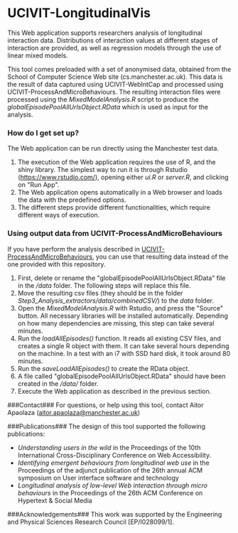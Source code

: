 # UCIVIT-LongitudinalVis #

This Web application supports researchers analysis of longitudinal interaction data. Distributions of interaction values at different stages of interaction are provided, as well as regression models through the use of linear mixed models.

This tool comes preloaded with a set of anonymised data, obtained from the School of Computer Science Web site (cs.manchester.ac.uk). This data is the result of data captured using UCIVIT-WebIntCap and processed using UCIVIT-ProcessAndMicroBehaviours. The resulting interaction files were processed using the *MixedModelAnalysis.R* script to produce the *globalEpisodePoolAllUrlsObject.RData* which is used as input for the analysis.

### How do I get set up? ###

The Web application can be run directly using the Manchester test data.

1. The execution of the Web application requires the use of R, and the shiny library. The simplest way to run it is through Rstudio (https://www.rstudio.com/), opening either *ui.R* or *server.R*, and clicking on "Run App".
2. The Web application opens automatically in a Web browser and loads the data with the predefined options.
3. The different steps provide different functionalities, which require different ways of execution.

### Using output data from UCIVIT-ProcessAndMicroBehaviours

If you have perform the analysis described in [UCIVIT-ProcessAndMicroBehaviours](https://github.com/aapaolaza/UCIVIT-ProcessAndMicroBehaviours), you can use that resulting data instead of the one provided with this repository.

1. First, delete or rename the "globalEpisodePoolAllUrlsObject.RData" file in the */data* folder. The following steps will replace this file.
1. Move the resulting csv files (they should be in the folder *Step3_Analysis_extractors/data/combinedCSV/*) to the *data* folder.
1. Open the *MixedModelAnalysis.R* with Rstudio, and press the "Source" button. All necessary libraries will be installed automatically. Depending on how many dependencies are missing, this step can take several minutes.
1. Run the *loadAllEpisodes()* function. It reads all existing CSV files, and creates a single R object with them. It can take several hours depending on the machine. In a test with an i7 with SSD hard disk, it took around 80 minutes.
1. Run the *saveLoadAllEpisodes()* to create the RData object.
1. A file called "globalEpisodePoolAllUrlsObject.RData" should have been created in the */data/* folder.
1. Execute the Web application as described in the previous section.

###Contact###
For questions, or help using this tool, contact Aitor Apaolaza (aitor.apaolaza@manchester.ac.uk)

###Publications###
The design of this tool supported the following publications:
* *Understanding users in the wild* in the Proceedings of the 10th International Cross-Disciplinary Conference on Web Accessibility.
* *Identifying emergent behaviours from longitudinal web use* in the Proceedings of the adjunct publication of the 26th annual ACM symposium on User interface software and technology
* *Longitudinal analysis of low-level Web interaction through micro behaviours* in the Proceedings of the 26th ACM Conference on Hypertext & Social Media

###Acknowledgements###
This work was supported by the Engineering and Physical Sciences Research Council [EP/I028099/1].
